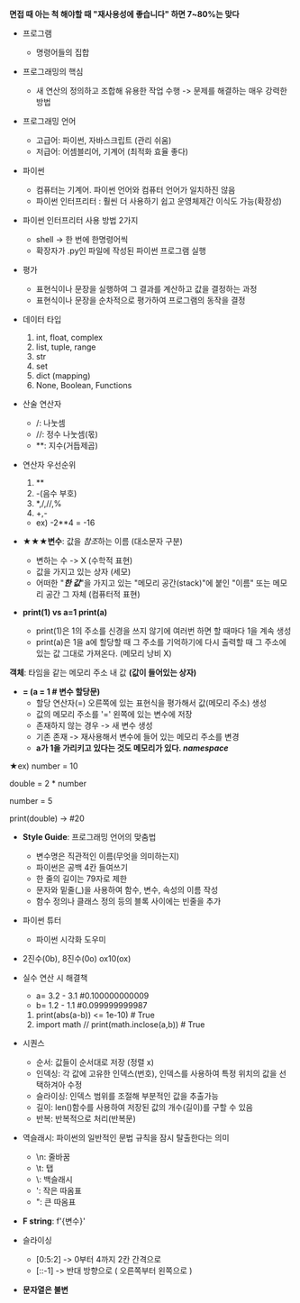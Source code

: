 **면접 때 아는 척 해야할 때 "재사용성에 좋습니다" 하면 7~80%는 맞다**

- 프로그램
  - 명령어들의 집합
- 프로그래밍의 핵심
  - 새 연산의 정의하고 조합해 유용한 작업 수행 -> 문제를 해결하는 매우 강력한 방법
 
- 프로그래밍 언어
  - 고급어: 파이썬, 자바스크립트  (관리 쉬움)
  - 저급어: 어셈블리어, 기계어  (최적화 효율 좋다)
 
- 파이썬
  - 컴퓨터는 기계어. 파이썬 언어와 컴퓨터 언어가 일치하진 않음
  - 파이썬 인터프리터 : 훨씬 더 사용하기 쉽고 운영체제간 이식도 가능(확장성)
 
- 파이썬 인터프리터 사용 방법 2가지
  - shell -> 한 번에 한명령어씩
  - 확장자가 .py인 파일에 작성된 파이썬 프로그램 실행
  
- 평가
  - 표현식이나 문장을 실행하여 그 결과를 계산하고 값을 결정하는 과정
  - 표현식이나 문장을 순차적으로 평가하여 프로그램의 동작을 결정
 
- 데이터 타입
  1. int, float, complex
  2. list, tuple, range
  3. str
  4. set
  5. dict (mapping)
  6. None, Boolean, Functions 

- 산술 연산자
  - /: 나눗셈
  - //: 정수 나눗셈(몫)
  - **: 지수(거듭제곱)
 
- 연산자 우선순위
  1. **
  2. -(음수 부호)
  3. *,/,//,%
  4. +,-
  - ex) -2**4 = -16
 
- **★★★변수**: 값을 *참조*하는 이름 (대소문자 구분)
  - 변하는 수 -> X (수학적 표현)
  - 값을 가지고 있는 상자 (세모)
  - 어떠한 "***한 값***"을 가지고 있는 "메모리 공간(stack)"에 붙인 "이름" 또는 메모리 공간 그 자체 (컴퓨터적 표현)
 
- **print(1) vs a=1  print(a)**
  -  print(1)은 1의 주소를 신경을 쓰지 않기에 여러번 하면 할 때마다 1을 계속 생성
  -  print(a)은 1을 a에 할당할 때 그 주소를 기억하기에 다시 출력할 때 그 주소에 있는 값 그대로 가져온다. (메모리 낭비 X)
    
**객체**: 타임을 같는 메모리 주소 내 값 **(값이 들어있는 상자)**

- **= (a = 1 # 변수 할당문)**
  - 할당 연산자(=) 오른쪽에 있는 표현식을 평가해서 값(메모리 주소) 생성
  - 값의 메모리 주소를 '=' 왼쪽에 있는 변수에 저장
  - 존재하지 않는 경우 -> 새 변수 생성
  - 기존 존재 -> 재사용해서 변수에 들어 있는 메모리 주소를 변경
  - **a가 1을 가리키고 있다는 것도 메모리가 있다. *namespace***

★ex) number = 10

double = 2 * number

number = 5

print(double) -> #20

- **Style Guide**: 프로그래밍 언어의 맞춤법
  - 변수명은 직관적인 이름(무엇을 의미하는지)
  - 파이썬은 공백 4칸 들여쓰기
  - 한 줄의 길이는 79자로 제한
  - 문자와 밑줄(_)을 사용하여 함수, 변수, 속성의 이름 작성
  - 함수 정의나 클래스 정의 등의 블록 사이에는 빈줄을 추가
 
- 파이썬 튜터
  - 파이썬 시각화 도우미

- 2진수(0b), 8진수(0o) ox10(ox)

- 실수 연산 시 해결책
  - a= 3.2 - 3.1 #0.100000000009
  - b= 1.2 - 1.1 #0.099999999987
  1. print(abs(a-b)) <= 1e-10) # True
  2. import math // print(math.inclose(a,b)) # True

- 시퀀스
  - 순서:  값들이 순서대로 저장 (정렬 x)
  - 인덱싱: 각 값에 고유한 인덱스(번호), 인덱스를 사용하여 특정 위치의 값을 선택하겨아 수정
  - 슬라이싱: 인덱스 범위를 조절해 부분적인 값을 추출가능
  - 길이: len()함수를 사용하여 저장된 값의 개수(길이)를 구할 수 있음
  - 반복: 반복적으로 처리(반복문)
  
- 역슬래시: 파이썬의 일반적인 문법 규칙을 잠시 탈출한다는 의미
  - \n: 줄바꿈
  - \t: 탭
  - \\: 백슬래시
  - \': 작은 따옴표
  - \": 큰 따옴표

- **F string**: f'{변수}'

- 슬라이싱
  - [0:5:2] -> 0부터 4까지 2칸 간격으로
  - [::-1] -> 반대 방향으로 ( 오른쪽부터 왼쪽으로 )
 
- **문자열은 불변** 
